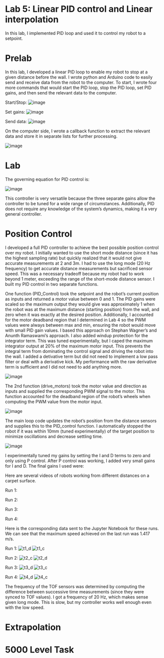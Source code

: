 # Lab 5: Linear PID control and Linear interpolation

In this lab, I implemented PID loop and used it to control my robot to a setpoint. 

# Prelab

In this lab, I developed a linear PID loop to enable my robot to stop at a given distance before the wall. I wrote python and Arduino code to easily send and receive data from the robot to the computer. To start, I wrote four more commands that would start the PID loop, stop the PID loop, set PID gains, and then send the relevant data to the computer. 

Start/Stop:
![image](https://github.com/user-attachments/assets/2029eb5c-5667-4e45-9a66-c85487b2b4af)

Set gains:
![image](https://github.com/user-attachments/assets/2589bea1-110f-49c4-89dd-494f3dfb4cf2)

Send data:
![image](https://github.com/user-attachments/assets/80a1b411-597f-4da1-85f6-ffc4e4b7ba52)

On the computer side, I wrote a callback function to extract the relevant data and store it in separate lists for further processing.

![image](https://github.com/user-attachments/assets/19e6453b-a70d-4db8-afcc-048712530cfa)

# Lab
The governing equation for PID control is:

![image](https://github.com/user-attachments/assets/0057a58f-da07-4433-aadf-8f5793e96067)

This controller is very versatile because the three separate gains allow the controller to be tuned for a wide range of circumstances. Additionally, PID does not require any knowledge of the system’s dynamics, making it a very general controller. 

# Position Control

I developed a full PID controller to achieve the best possible position control over my robot. I initially wanted to use the short mode distance (since it has the highest sampling rate) but quickly realized that it would not give accurate measurements at 2 and 3m. I had to use the long mode (20 Hz frequency) to get accurate distance measurements but sacrificed sensor speed. This was a necessary tradeoff because my robot had to work beyond 1 meter, exceeding the range of the short-mode distance sensor. I built my PID control in two separate functions.

One function (PID_Control) took the setpoint and the robot’s current position as inputs and returned a motor value between 0 and 1. The PID gains were scaled so the maximum output they would give was approximately 1 when the robot was at the maximum distance (starting position) from the wall, and zero when it was exactly at the desired position. Additionally, I accounted for the motor deadband region that I determined in Lab 4 so the PWM values were always between max and min, ensuring the robot would move with small PID gain values. I based this approach on Stephan Wagner’s and Anunth Ramaswami’s approach. I also added windup protection for the integrator term. This was tuned experimentally, but I caped the maximum integrator output at 20% of the maximum motor input. This prevents the integral term from dominating the control signal and driving the robot into the wall. I added a detivative term but did not need to implement a low pass filter or deal with a derivative kick. My performance with the raw derivative term is sufficient and I did not need to add anything more. 

![image](https://github.com/user-attachments/assets/3863b342-927b-464a-93fa-7597fe2994e1)

The 2nd function (drive_motors) took the motor value and direction as inputs and supplied the corresponding PWM signal to the motor. This function accounted for the deadband region of the robot’s wheels when computing the PWM value from the motor input. 

![image](https://github.com/user-attachments/assets/4c2c1dec-6099-4cb6-b6d5-ba298767fbe9)

The main loop code updates the robot’s position from the distance sensors and supplies this to the PID_control function. I automatically stopped the robot if it was within 10mm (tuned experimentally) of the target position to minimize oscillations and decrease settling time. 

![image](https://github.com/user-attachments/assets/f66fa6c4-3f0d-48e3-995f-2cc0eff5aa40)

I experimentally tuned my gains by setting the I and D terms to zero and only using P control. After P control was working, I added very small gains for I and D. The final gains I used were:

Here are several videos of robots working from different distances on a carpet surface.

Run 1:

Run 2:

Run 3:

Run 4:

Here is the corresponding data sent to the Jupyter Notebook for these runs. We can see that the maximum speed achieved on the last run was 1.417 m/s.

Run 1:
![t1_d](https://github.com/user-attachments/assets/b413bb75-a0b5-41c3-b0e3-5095fff20484)
![t1_c](https://github.com/user-attachments/assets/2e4347a8-a792-471a-8810-8453ce0f386e)

Run 2:
![t2_c](https://github.com/user-attachments/assets/e3472d97-df8e-4b5b-bf84-59f5717bf7b4)
![t2_d](https://github.com/user-attachments/assets/d7c77e4d-59b8-4401-b8f8-296866c436fb)

Run 3:
![t3_d](https://github.com/user-attachments/assets/9d12d4ff-9749-45a3-91b6-fe074349328a)
![t3_c](https://github.com/user-attachments/assets/f1fb60fd-183a-4be9-8aa8-1ed568c80d90)

Run 4:
![t4_d](https://github.com/user-attachments/assets/e2123c55-8481-4f84-a523-0cb72de4eaba)
![t4_c](https://github.com/user-attachments/assets/40d9826d-f98f-4962-a492-c8b28a684589)

The frequency of the TOF sensors was determined by computing the difference between successive time measurements (since they were synced to TOF values). I got a frequency of 20 Hz, which makes sense given long mode. This is slow, but my controller works well enough even with the low speed. 


# Extrapolation

# 5000 Level Task





